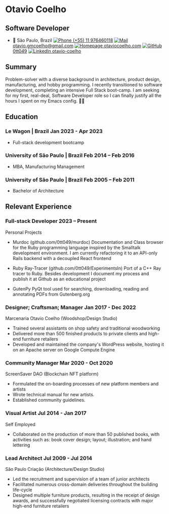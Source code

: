 # Otavio Coelho
## Software Developer


- :pushpin: São Paulo, Brazil
[![Phone](./phone-solid.svg) (+55) 11 976460118]()
[![Mail](./envelope-solid.svg) otavio.gmcoelho@gmail.com](mailto:otavio.gmcoelho@gmail.com)
[![Homepage](./house-solid.svg) otaviocoelho.com](https://otaviocoelho.com)
[![GitHub](./github.svg) 0tt049](https://github.com/0tt049)
[![LinkedIn](./linkedin.svg) otavio-coelho](https://linkedin.com/in/otavio-coelho)

</span>

## Summary

Problem-solver with a diverse background in architecture, product design, manufacturing, and hobby programming. I recently transitioned to software development, completing an intensive Full Stack boot-camp. I am seeking for my first, real-deal, Software Developer role so I can finally justify all the hours I spent on my Emacs config. 🤷‍♂️ ️

## Education

### Le Wagon | <location>Brazil</location> <time>Jan 2023 - Apr 2023</time>

- Full-stack development bootcamp

### University of São Paulo | <location> Brazil </location> <time>Feb 2014 – Feb 2016</time>

- MBA, Manufacturing Management

### University of São Paulo | <location> Brazil </location> <time>Feb 2005 – Feb 2011</time>

- Bachelor of Architecture

## Relevant Experience

### Full-stack Developer <time> 2023 – Present</time>

<location>Personal Projects</location>

- Murdoc (github.com/0tt049/murdoc)
Documentation and Class browser for the Ruby programming language inspired by the Smalltalk development environment. I am currently refactoring it to an API-only Rails backend with a decoupled React frontend

- Ruby Ray-Tracer (github.com/0tt049/ExperimentsIn)
Port of a C++ Ray tracer to Ruby. Besides development I document my process and publish it at Github as an educational project

- GutenPy
PyQt tool used for searching, downloading, reading and annotating PDFs from Gutenberg.org

### Designer; Craftsman; Manager <time>Jan 2017 - Dec 2022</time>

<location>Marcenaria Otavio Coelho (Woodshop/Design Studio)</location>

- Trained several assistants on shop safety and traditional woodworking
- Delivered more than 500 finished products to private clients and high-end furniture retailers
- Developed and maintained the company's WordPress website, hosting it on an Apache server on Google Compute Engine

### Community Manager <time>Mar 2020 - Oct 2020</time>

<location>ScreenSaver DAO (Blockchain NFT platform)</location>

- Formulated the on-boarding processes of new platform members and artists
- Wrote technical manual for new artists.
- Established community guidelines.

### Visual Artist <time>Jul 2014 - Jan 2017</time>

<location>Self Employed</location>

- Collaborated on the production of more than 50 published books, with activities such as: book cover design; layout; illustration; and hand lettering

### Lead Architect <time>Jul 2009 - Jul 2014</time>

<location>São Paulo Criação (Architecture/Design Studio)</location>

- Led the recruitment and supervision of a team of junior architects
- Facilitated numerous cross-domain deliveries throughout the building life-cycle
- Designed multiple furniture products, resulting in the receipt of design awards, and successfully negotiated licensing contracts with major high-end furniture retailers




<!-- Detail checks: 1. No period for each bullet; 2. Past tense for previous work; 3. Present tense for current work; 4. Spell check passed; 5. Grammarly check passed; 6. Sync with Linkedin; 7. Check paper format -->
